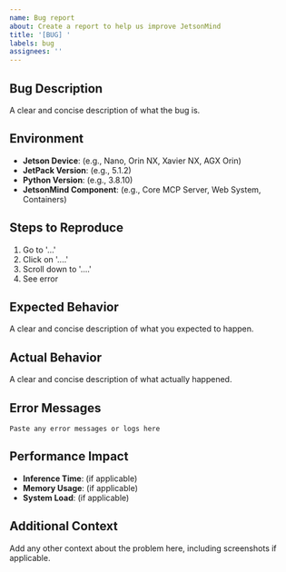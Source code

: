 ```yaml
---
name: Bug report
about: Create a report to help us improve JetsonMind
title: '[BUG] '
labels: bug
assignees: ''
---
```


## Bug Description
A clear and concise description of what the bug is.

## Environment
- **Jetson Device**: (e.g., Nano, Orin NX, Xavier NX, AGX Orin)
- **JetPack Version**: (e.g., 5.1.2)
- **Python Version**: (e.g., 3.8.10)
- **JetsonMind Component**: (e.g., Core MCP Server, Web System, Containers)

## Steps to Reproduce
1. Go to '...'
2. Click on '....'
3. Scroll down to '....'
4. See error

## Expected Behavior
A clear and concise description of what you expected to happen.

## Actual Behavior
A clear and concise description of what actually happened.

## Error Messages
```
Paste any error messages or logs here
```

## Performance Impact
- **Inference Time**: (if applicable)
- **Memory Usage**: (if applicable)
- **System Load**: (if applicable)

## Additional Context
Add any other context about the problem here, including screenshots if applicable.

